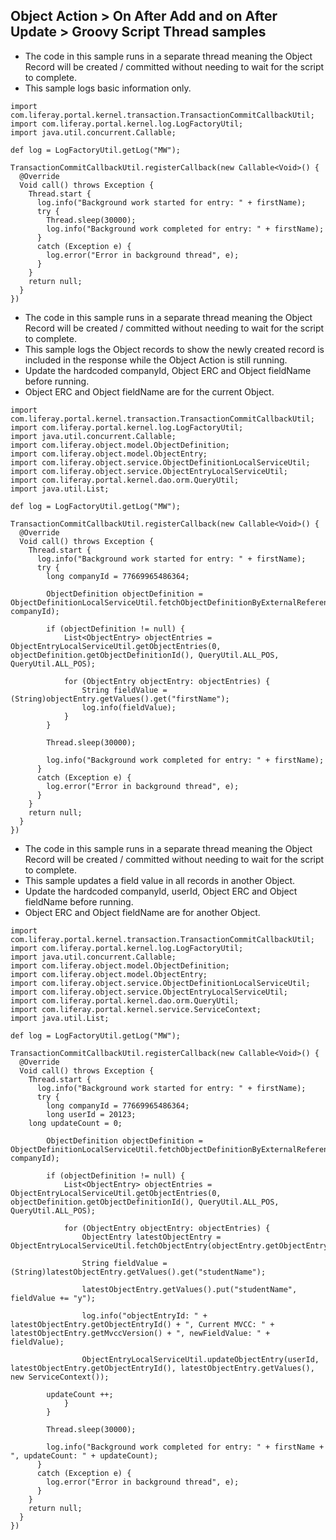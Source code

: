 ## Object Action > On After Add and on After Update > Groovy Script Thread samples
- The code in this sample runs in a separate thread meaning the Object Record will be created / committed without needing to wait for the script to complete.
- This sample logs basic information only.
```
import com.liferay.portal.kernel.transaction.TransactionCommitCallbackUtil;
import com.liferay.portal.kernel.log.LogFactoryUtil;
import java.util.concurrent.Callable;

def log = LogFactoryUtil.getLog("MW");

TransactionCommitCallbackUtil.registerCallback(new Callable<Void>() {
  @Override
  Void call() throws Exception {
    Thread.start {
      log.info("Background work started for entry: " + firstName);
      try {
        Thread.sleep(30000);
        log.info("Background work completed for entry: " + firstName);
      }
      catch (Exception e) {
        log.error("Error in background thread", e);
      }
    }
    return null;
  }
})
```
- The code in this sample runs in a separate thread meaning the Object Record will be created / committed without needing to wait for the script to complete.
- This sample logs the Object records to show the newly created record is included in the response while the Object Action is still running.
- Update the hardcoded companyId, Object ERC and Object fieldName before running.
- Object ERC and Object fieldName are for the current Object.
```
import com.liferay.portal.kernel.transaction.TransactionCommitCallbackUtil;
import com.liferay.portal.kernel.log.LogFactoryUtil;
import java.util.concurrent.Callable;
import com.liferay.object.model.ObjectDefinition;
import com.liferay.object.model.ObjectEntry;
import com.liferay.object.service.ObjectDefinitionLocalServiceUtil;
import com.liferay.object.service.ObjectEntryLocalServiceUtil;
import com.liferay.portal.kernel.dao.orm.QueryUtil;
import java.util.List;

def log = LogFactoryUtil.getLog("MW");

TransactionCommitCallbackUtil.registerCallback(new Callable<Void>() {
  @Override
  Void call() throws Exception {
    Thread.start {
      log.info("Background work started for entry: " + firstName);
      try {
		long companyId = 77669965486364;

		ObjectDefinition objectDefinition = ObjectDefinitionLocalServiceUtil.fetchObjectDefinitionByExternalReferenceCode("EMPLOYEE", companyId);

		if (objectDefinition != null) {
			List<ObjectEntry> objectEntries = ObjectEntryLocalServiceUtil.getObjectEntries(0, objectDefinition.getObjectDefinitionId(), QueryUtil.ALL_POS, QueryUtil.ALL_POS);
				
			for (ObjectEntry objectEntry: objectEntries) {
				String fieldValue = (String)objectEntry.getValues().get("firstName");
				log.info(fieldValue);
			}
		}		
		
		Thread.sleep(30000);
		
        log.info("Background work completed for entry: " + firstName);
      }
      catch (Exception e) {
        log.error("Error in background thread", e);
      }
    }
    return null;
  }
})

```
- The code in this sample runs in a separate thread meaning the Object Record will be created / committed without needing to wait for the script to complete.
- This sample updates a field value in all records in another Object.
- Update the hardcoded companyId, userId, Object ERC and Object fieldName before running.
- Object ERC and Object fieldName are for another Object.
```
import com.liferay.portal.kernel.transaction.TransactionCommitCallbackUtil;
import com.liferay.portal.kernel.log.LogFactoryUtil;
import java.util.concurrent.Callable;
import com.liferay.object.model.ObjectDefinition;
import com.liferay.object.model.ObjectEntry;
import com.liferay.object.service.ObjectDefinitionLocalServiceUtil;
import com.liferay.object.service.ObjectEntryLocalServiceUtil;
import com.liferay.portal.kernel.dao.orm.QueryUtil;
import com.liferay.portal.kernel.service.ServiceContext;
import java.util.List;

def log = LogFactoryUtil.getLog("MW");

TransactionCommitCallbackUtil.registerCallback(new Callable<Void>() {
  @Override
  Void call() throws Exception {
    Thread.start {
      log.info("Background work started for entry: " + firstName);
      try {
		long companyId = 77669965486364;
		long userId = 20123;
    long updateCount = 0;

		ObjectDefinition objectDefinition = ObjectDefinitionLocalServiceUtil.fetchObjectDefinitionByExternalReferenceCode("STUDENT", companyId);

		if (objectDefinition != null) {
			List<ObjectEntry> objectEntries = ObjectEntryLocalServiceUtil.getObjectEntries(0, objectDefinition.getObjectDefinitionId(), QueryUtil.ALL_POS, QueryUtil.ALL_POS);
				
			for (ObjectEntry objectEntry: objectEntries) {
				ObjectEntry latestObjectEntry = ObjectEntryLocalServiceUtil.fetchObjectEntry(objectEntry.getObjectEntryId());

				String fieldValue = (String)latestObjectEntry.getValues().get("studentName");
				
				latestObjectEntry.getValues().put("studentName", fieldValue += "y");
				
				log.info("objectEntryId: " + latestObjectEntry.getObjectEntryId() + ", Current MVCC: " + latestObjectEntry.getMvccVersion() + ", newFieldValue: " + fieldValue);
				
				ObjectEntryLocalServiceUtil.updateObjectEntry(userId, latestObjectEntry.getObjectEntryId(), latestObjectEntry.getValues(), new ServiceContext());

        updateCount ++;
			}
		}		
		
		Thread.sleep(30000);
		
        log.info("Background work completed for entry: " + firstName + ", updateCount: " + updateCount);
      }
      catch (Exception e) {
        log.error("Error in background thread", e);
      }
    }
    return null;
  }
})
```
